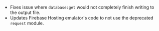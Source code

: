 - Fixes issue where `database:get` would not completely finish writing to the output file.
- Updates Firebase Hosting emulator's code to not use the deprecated `request` module.
